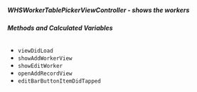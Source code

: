 ##### **WHSWorkerTablePickerViewController** - shows the workers 

###### **Methods and Calculated Variables**
- `viewDidLoad`
- `showAddWorkerView`
- `showEditWorker`
- `openAddRecordView`
- `editBarButtonItemDidTapped`